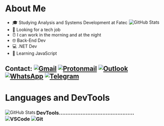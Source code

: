 # About Me

<img src="https://github-readme-stats.vercel.app/api?username=rafaScalet&theme=radical&count_private=false&show_icons=true&hide_title=true&" alt="GitHub Stats" align="right"/>

- 🎓 Studying Analysis and Systems Development at Fatec
- 💼 Looking for a tech job
- ⏰ I can work in the morning and at the night
- 🤓 Back-End Dev
- 💻 .NET Dev
- 📖 Learning JavaScript

## Contact: [![Gmail](https://img.shields.io/badge/Gmail-D14836?style=flat&logo=gmail&logoColor=white)](mailto:rafaelscalet2018@gmail.com) [![Protonmail](https://img.shields.io/badge/ProtonMail-8B89CC?style=flat&logo=protonmail&logoColor=white)](mailto:rafael.scalet@protonmail.com) [![Outlook](https://img.shields.io/badge/Outlook-0078D4?style=flat&logo=microsoft-outlook&logoColor=white)](mailto:rafaelscalet@hotmail.com) [![WhatsApp](https://img.shields.io/badge/-WhatsApp-25d366?style=flat&labelColor=25d366&logo=whatsapp&logoColor=white)](https://wa.me/5511971008845?text=ol%C3%A1,%20entrei%20em%20contato%20pelo%20seu%20link) [![Telegram](https://img.shields.io/badge/telegram-0088cc?style=flat&logo=telegram&logoColor=white)](https://t.me/Scalety)

# Languages and DevTools

<div>
  <img src="https://github-readme-stats.vercel.app/api/top-langs/?username=rafaScalet&theme=radical&count_private=false&layout=donut&hide_title=true&" alt="GitHub Stats" align="left">
  
  ### DevTools............................................. ![VSCode](https://img.shields.io/badge/vscode-0078d7?style=for-the-badge&logo=visual-studio-code&logoColor=white) ![Git](https://img.shields.io/badge/git-f34f29?style=for-the-badge&logo=git&logoColor=white)

</div>
